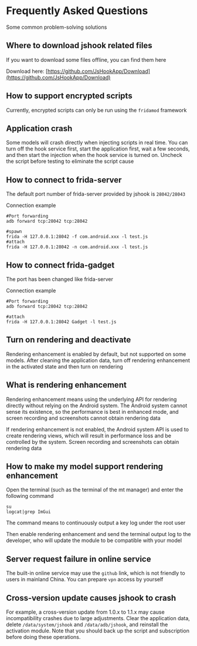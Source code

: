 # Frequently Asked Questions

Some common problem-solving solutions

## Where to download jshook related files

If you want to download some files offline, you can find them here

Download here: [https://github.com/JsHookApp/Download](https://github.com/JsHookApp/Download)

## How to support encrypted scripts

Currently, encrypted scripts can only be run using the `fridamod` framework

## Application crash

Some models will crash directly when injecting scripts in real time. You can turn off the hook service first, start the application first, wait a few seconds, and then start the injection when the hook service is turned on. Uncheck the script before testing to eliminate the script cause

## How to connect to frida-server

The default port number of frida-server provided by jshook is `28042/28043`

Connection example

```shell
#Port forwarding
adb forward tcp:28042 tcp:28042

#spawn
frida -H 127.0.0.1:28042 -f com.android.xxx -l test.js
#attach
frida -H 127.0.0.1:28042 -n com.android.xxx -l test.js
```

## How to connect frida-gadget

The port has been changed like frida-server

Connection example

```shell
#Port forwarding
adb forward tcp:28042 tcp:28042

#attach
frida -H 127.0.0.1:28042 Gadget -l test.js
```

## Turn on rendering and deactivate

Rendering enhancement is enabled by default, but not supported on some models. After cleaning the application data, turn off rendering enhancement in the activated state and then turn on rendering

## What is rendering enhancement

Rendering enhancement means using the underlying API for rendering directly without relying on the Android system. The Android system cannot sense its existence, so the performance is best in enhanced mode, and screen recording and screenshots cannot obtain rendering data

If rendering enhancement is not enabled, the Android system API is used to create rendering views, which will result in performance loss and be controlled by the system. Screen recording and screenshots can obtain rendering data

## How to make my model support rendering enhancement

Open the terminal (such as the terminal of the mt manager) and enter the following command
```shell
su
logcat|grep ImGui
```
The command means to continuously output a key log under the root user

Then enable rendering enhancement and send the terminal output log to the developer, who will update the module to be compatible with your model

## Server request failure in online service

The built-in online service may use the `github` link, which is not friendly to users in mainland China. You can prepare `vpn` access by yourself

## Cross-version update causes jshook to crash

For example, a cross-version update from 1.0.x to 1.1.x may cause incompatibility crashes due to large adjustments. Clear the application data, delete `/data/system/jshook` and `/data/adb/jshook`, and reinstall the activation module. Note that you should back up the script and subscription before doing these operations.

